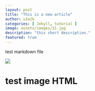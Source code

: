 ```yaml
---
layout: post
title: "This is a new article"
author: u1e2k
categories: [ Jekyll, tutorial ]
image: assets/images/11.jpg
description: "this short description."
featured: true
---
```


test markdown file

![](https://avatars.githubusercontent.com/u/118117293?v=4)

# test image HTML